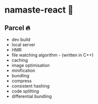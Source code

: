# namaste-react 🚀

## Parcel 🔥
-  dev build
-  local server
-  HMR
-  file watching algorithm - (written in C++)
-  caching
-  image optimisation
-  minification
-  bundling
-  compress
-  consistent hashing
-  code splitting
-  differential bundling
